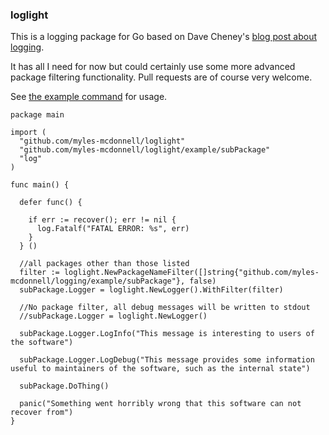 ### loglight

This is a logging package for Go based on Dave Cheney's [blog post about logging](http://dave.cheney.net/2015/11/05/lets-talk-about-logging).

It has all I need for now but could certainly use some more advanced package filtering functionality.  Pull requests are of course very welcome.

See [the example command](example/) for usage.

```
package main

import (
  "github.com/myles-mcdonnell/loglight"
  "github.com/myles-mcdonnell/loglight/example/subPackage"
  "log"
)

func main() {

  defer func() {
  
    if err := recover(); err != nil {
      log.Fatalf("FATAL ERROR: %s", err)
    }
  } ()
  
  //all packages other than those listed
  filter := loglight.NewPackageNameFilter([]string{"github.com/myles-mcdonnell/logging/example/subPackage"}, false)
  subPackage.Logger = loglight.NewLogger().WithFilter(filter)
  
  //No package filter, all debug messages will be written to stdout
  //subPackage.Logger = loglight.NewLogger()
  
  subPackage.Logger.LogInfo("This message is interesting to users of the software")
  
  subPackage.Logger.LogDebug("This message provides some information useful to maintainers of the software, such as the internal state")
  
  subPackage.DoThing()
  
  panic("Something went horribly wrong that this software can not recover from")
}

```




